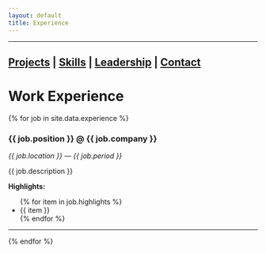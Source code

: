 ```yaml
---
layout: default
title: Experience
---
```

---
[Projects](/projects) |
[Skills](/skills) |
[Leadership](/extracurricular) |
[Contact](/contact)
---

# Work Experience

{% for job in site.data.experience %}
### {{ job.position }} @ {{ job.company }}
*{{ job.location }} — {{ job.period }}*

{{ job.description }}

**Highlights:**
<ul>
  {% for item in job.highlights %}
    <li>{{ item }}</li>
  {% endfor %}
</ul>

---
{% endfor %}
